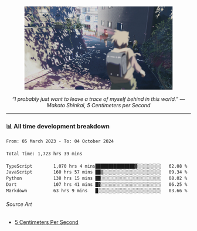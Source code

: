 <p align="center"><img src="asset/header.jpg" width="80%"/></p>
<p align="center"><i>“I probably just want to leave a trace of myself behind in this world.” ― Makoto Shinkai, 5 Centimeters per Second</i></p>

---
<!--
<details>
  <summary>📃 My Resume</summary>

### Education

- 📖 **Computer Science**\
📆 10/2021 - present\
📍 **Thang Long University** - Hoang Mai, Hanoi, Vietnam

### Experience

<img align="right" src="https://img.shields.io/badge/Figma-F24E1E?style=flat&logo=figma&logoColor=white"/>
<img align="right" src="https://img.shields.io/badge/node.js-6DA55F?style=flat&logo=node.js&logoColor=white"/>
<img align="right" src="https://img.shields.io/badge/Next.js-black?style=flat&logo=next.js&logoColor=white"/>
<img align="right" src="https://img.shields.io/badge/TypeScript-007ACC?style=flat&logo=typescript&logoColor=white"/>


- 👨‍💻 **Frontend Web Intern**\
📆 07/2023 - present\
📍 **MQ ICT Solutions** - Hoang Mai, Hanoi, Vietnam
</details> 
-->

### 📊 All time development breakdown

<!--START_SECTION:waka-->

```txt
From: 05 March 2023 - To: 04 October 2024

Total Time: 1,723 hrs 39 mins

TypeScript        1,070 hrs 4 mins███████████████▓░░░░░░░░░   62.08 %
JavaScript        160 hrs 57 mins ██▒░░░░░░░░░░░░░░░░░░░░░░   09.34 %
Python            138 hrs 15 mins ██░░░░░░░░░░░░░░░░░░░░░░░   08.02 %
Dart              107 hrs 41 mins █▓░░░░░░░░░░░░░░░░░░░░░░░   06.25 %
Markdown          63 hrs 9 mins   █░░░░░░░░░░░░░░░░░░░░░░░░   03.66 %
```

<!--END_SECTION:waka-->

###### Source Art

-  [5 Centimeters Per Second](https://wallhaven.cc/w/nrowq1)

